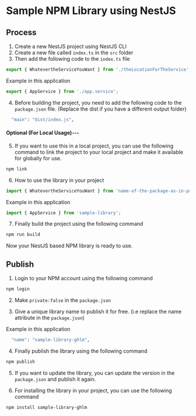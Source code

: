 # Sample NPM Library using NestJS

## Process

1. Create a new NestJS project using NestJS CLI
2. Create a new file called `index.ts` in the `src` folder
3. Then add the following code to the `index.ts` file

```typescript
export { WhatevertheServiceYouWant } from './theLocationForTheService';
```

Example in this application

```typescript
export { AppService } from './app.service';
```

4. Before building the project, you need to add the following code to the `package.json` file. (Replace the dist if you have a different output folder)

```bash
  "main": "dist/index.js",
```

#### Optional (For Local Usage)---

5. If you want to use this in a local project, you can use the following command to link the project to your local project and make it available for globally for use.

```bash
npm link
```

6. How to use the library in your project

```typescript
import { WhatevertheServiceYouWant } from 'name-of-the-package-as-in-package.json-under-"name:" attribute';
```

Example in this application

```typescript
import { AppService } from 'sample-library';
```

7. Finally build the project using the following command

```bash
npm run build
```

Now your NestJS based NPM library is ready to use.

## Publish

1. Login to your NPM account using the following command

```bash
npm login
```

2. Make `private:false` in the `package.json`

3. Give a unique library name to publish it for free. (i.e replace the name attribute in the `package.json`)

Example in this application

```bash
  "name": "sample-library-ghlm",

```

4. Finally publish the library using the following command

```bash
npm publish
```

5. If you want to update the library, you can update the version in the `package.json` and publish it again.

6. For installing the library in your project, you can use the following command

```bash
npm install sample-library-ghlm
```
